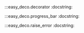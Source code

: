 :::easy_deco.decorator
    :docstring:
    
:::easy_deco.progress_bar
    :docstring:
    
:::easy_deco.raise_error
    :docstring:
